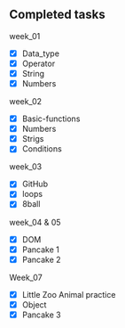 ## Completed tasks

week_01

- [x] Data_type
- [x] Operator
- [x] String
- [x] Numbers

week_02

- [x] Basic-functions
- [x] Numbers
- [x] Strigs
- [x] Conditions

week_03

- [x] GitHub
- [x] loops
- [x] 8ball

week_04 & 05

- [x] DOM
- [x] Pancake 1
- [x] Pancake 2

Week_07

- [x] Little Zoo Animal practice
- [x] Object
- [x] Pancake 3
